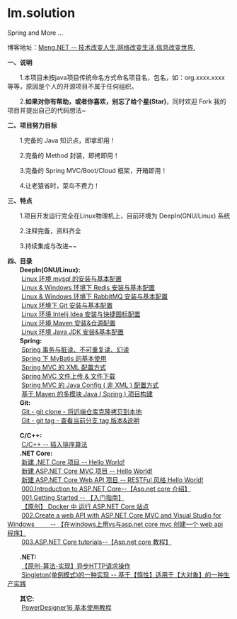 # lm.solution
Spring and More ...

博客地址：<a href="https://www.cnblogs.com/Meng-NET/p/8963476.html" target="_blank">Meng.NET -- 技术改变人生,网络改变生活,信息改变世界.</a>

<b>一、说明</b>

　　1.本项目未按java项目传统命名方式命名项目名，包名，如：org.xxxx.xxxx  等等，原因是个人的开源项目不属于任何组织。

　　2.<b>如果对你有帮助，或者你喜欢，别忘了给个星(Star)</b>，同时欢迎 Fork 我的项目并提出自己的代码想法~

<b>二、项目努力目标</b>

　　1.完备的 Java 知识点，即拿即用！

　　2.完备的 Method 封装，即拷即用！

　　3.完备的 Spring MVC/Boot/Cloud 框架，开箱即用！

　　4.让老猿省时，菜鸟不费力！

<b>三、特点</b>

　　1.项目开发运行完全在Linux物理机上，目前环境为 DeepIn(GNU/Linux) 系统

　　2.注释完备，资料齐全

　　3.持续集成与改进~~

<b>四、目录</b><br/>
　　<b>DeepIn(GNU/Linux):</b><br/>
　　	<a href="http://www.cnblogs.com/Meng-NET/p/8996788.html" target="_blank">Linux 环境 mysql 的安装与基本配置</a><br/>
　　	<a href="http://www.cnblogs.com/Meng-NET/p/9017110.html" target="_blank">Linux & Windows 环境下 Redis 安装与基本配置</a><br/>
　　	<a href="http://www.cnblogs.com/Meng-NET/p/9029890.html" target="_blank">Linux & Windows 环境下 RabbitMQ 安装与基本配置</a><br/>
　　	<a href="http://www.cnblogs.com/Meng-NET/p/9039738.html" target="_blank">Linux 环境下 Git 安装与基本配置</a><br/>
　　	<a href="http://www.cnblogs.com/Meng-NET/p/9061612.html" target="_blank">Linux 环境 Intelij Idea 安装与快捷图标配置</a><br/>
　　	<a href="https://www.cnblogs.com/Meng-NET/p/9079978.html" target="_blank">Linux 环境 Maven 安装&仓源配置</a><br/>
　　	<a href="https://www.cnblogs.com/Meng-NET/p/9143953.html" target="_blank">Linux 环境 Java JDK 安装&基本配置</a><br/>
　　<b>Spring:</b><br/>
　　	<a href="http://www.cnblogs.com/Meng-NET/p/8986703.html" target="_blank">Spring 事务与脏读、不可重复读、幻读</a><br/>
　　	<a href="http://www.cnblogs.com/Meng-NET/p/9005972.html" target="_blank">Spring 下 MyBatis 的基本使用</a><br/>
　　	<a href="http://www.cnblogs.com/Meng-NET/p/9032965.html" target="_blank">Spring MVC 的 XML 配置方式</a><br/>
　　	<a href="http://www.cnblogs.com/Meng-NET/p/9048583.html" target="_blank">Spring MVC 文件上传 & 文件下载</a><br/>
　　	<a href="http://www.cnblogs.com/Meng-NET/p/9065260.html" target="_blank">Spring MVC 的 Java Config ( 非 XML ) 配置方式</a><br/>
　　	<a href="https://www.cnblogs.com/Meng-NET/p/9091076.html" target="_blank">基于 Maven 的多模块 Java ( Spring ) 项目构建</a><br/>
　　<b>Git:</b><br/>
　　	<a href="https://www.cnblogs.com/Meng-NET/p/9158098.html" target="_blank">Git - git clone - 将远端仓库克隆拷贝到本地</a><br/>
　　	<a href="https://www.cnblogs.com/Meng-NET/p/9348386.html" target="_blank">Git - git tag - 查看当前分支 tag 版本&说明</a><br/>
    
　　<b>C/C++:</b><br/>
　　	<a href="https://www.cnblogs.com/Meng-NET/p/9175230.html" target="_blank">C/C++ -- 插入排序算法</a><br/>
　　<b>.NET Core:</b><br/>
　　	<a href="https://www.cnblogs.com/Meng-NET/p/5885731.html" target="_blank">新建 .NET Core 项目 -- Hello World!</a><br/>
　　	<a href="https://www.cnblogs.com/Meng-NET/p/5892096.html" target="_blank">新建 ASP.NET Core MVC 项目 -- Hello World!</a><br/>
　　	<a href="https://www.cnblogs.com/Meng-NET/p/5895558.html" target="_blank">新建 ASP.NET Core Web API 项目 -- RESTFul 风格 Hello World!</a><br/>
　　	<a href="https://www.cnblogs.com/Meng-NET/p/5900147.html" target="_blank">000.Introduction to ASP.NET Core--【Asp.net core 介绍】</a><br/>
　　	<a href="https://www.cnblogs.com/Meng-NET/p/5912293.html" target="_blank">001.Getting Started -- 【入门指南】</a><br/>
　　	<a href="https://www.cnblogs.com/Meng-NET/p/7121118.html" target="_blank">【原创】 Docker 中 运行 ASP.NET Core 站点</a><br/>
　　	<a href="https://www.cnblogs.com/Meng-NET/p/7146465.html" target="_blank">002.Create a web API with ASP.NET Core MVC and Visual Studio for Windows 
　　	-- 【在windows上用vs与asp.net core mvc 创建一个 web api 程序】</a><br/>
　　	<a href="https://www.cnblogs.com/Meng-NET/p/7151271.html" target="_blank">003.ASP.NET Core tutorials--【Asp.net core 教程】</a><br/>
    
　　<b>.NET:</b><br/>
　　	<a href="https://www.cnblogs.com/Meng-NET/p/5904129.html" target="_blank">【原创-算法-实现】异步HTTP请求操作</a><br/>
　　	<a href="https://www.cnblogs.com/Meng-NET/p/5925181.html" target="_blank">Singleton(单例模式)的一种实现 -- 基于【惰性】适用于【大对象】的一种生产实践</a><br/>
    
　　<b>其它:</b><br/>
　　	<a href="https://www.cnblogs.com/Meng-NET/p/3543624.html" target="_blank">PowerDesigner16 基本使用教程</a><br/>


  
